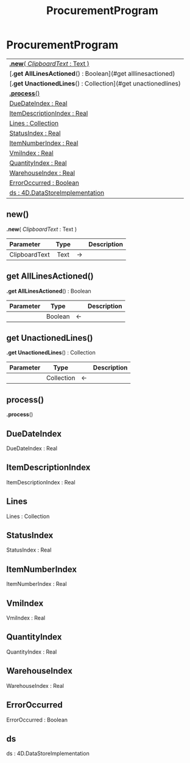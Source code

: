 ﻿---
layout: default
title: ProcurementProgram
parent: Classes
---

# ProcurementProgram

|   |
|:---|
|[**.new**( *ClipboardText* : Text )](#new)<br>|
|[**.get AllLinesActioned**() : Boolean](#get alllinesactioned)<br>|
|[**.get UnactionedLines**() : Collection](#get unactionedlines)<br>|
|[**.process**()](#process)<br>|
|[DueDateIndex : Real](#duedateindex)<br>|
|[ItemDescriptionIndex : Real](#itemdescriptionindex)<br>|
|[Lines : Collection](#lines)<br>|
|[StatusIndex : Real](#statusindex)<br>|
|[ItemNumberIndex : Real](#itemnumberindex)<br>|
|[VmiIndex : Real](#vmiindex)<br>|
|[QuantityIndex : Real](#quantityindex)<br>|
|[WarehouseIndex : Real](#warehouseindex)<br>|
|[ErrorOccurred : Boolean](#erroroccurred)<br>|
|[ds : 4D.DataStoreImplementation](#ds)<br>|


## new()
**.new**( *ClipboardText* : Text )

|Parameter|Type|   |Description|
|:---|:---:|:---:|:---:|
|ClipboardText|Text|->|<Description>|

## get AllLinesActioned()
**.get AllLinesActioned**() : Boolean

|Parameter|Type|   |Description|
|:---|:---:|:---:|:---:|
||Boolean|<-|<Description>|

## get UnactionedLines()
**.get UnactionedLines**() : Collection

|Parameter|Type|   |Description|
|:---|:---:|:---:|:---:|
||Collection|<-|<Description>|

## process()
**.process**()


## DueDateIndex
DueDateIndex : Real


## ItemDescriptionIndex
ItemDescriptionIndex : Real


## Lines
Lines : Collection


## StatusIndex
StatusIndex : Real


## ItemNumberIndex
ItemNumberIndex : Real


## VmiIndex
VmiIndex : Real


## QuantityIndex
QuantityIndex : Real


## WarehouseIndex
WarehouseIndex : Real


## ErrorOccurred
ErrorOccurred : Boolean


## ds
ds : 4D.DataStoreImplementation

